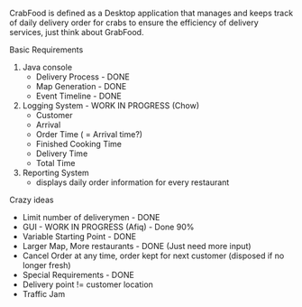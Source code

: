 CrabFood is defined as a Desktop application that manages and keeps track of daily delivery order for crabs to ensure the efficiency of delivery services, just think about GrabFood. 

Basic Requirements
1. Java console
	- Delivery Process - DONE
	- Map Generation - DONE
	- Event Timeline - DONE
2. Logging System - WORK IN PROGRESS (Chow)
	- Customer
	- Arrival
	- Order Time ( = Arrival time?)
	- Finished Cooking Time
	- Delivery Time	
	- Total Time
3. Reporting System
	- displays daily order information for every restaurant

Crazy ideas
* Limit number of deliverymen - DONE
* GUI - WORK IN PROGRESS (Afiq) - Done 90%
* Variable Starting Point - DONE
* Larger Map, More restaurants - DONE (Just need more input)
* Cancel Order at any time, order kept for next customer (disposed if no longer fresh)
* Special Requirements - DONE
* Delivery point != customer location
* Traffic Jam
